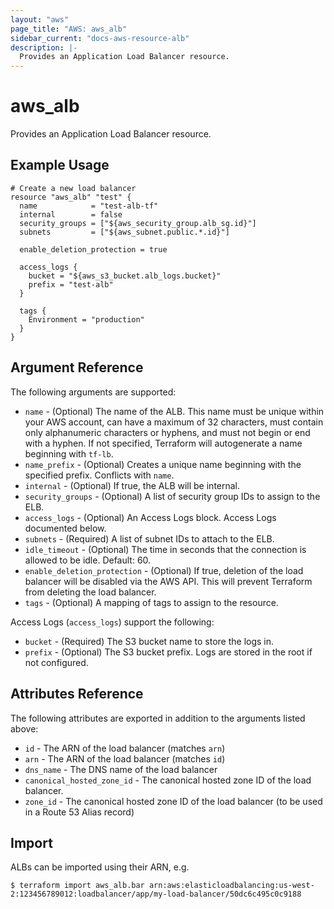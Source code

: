 ```yaml
---
layout: "aws"
page_title: "AWS: aws_alb"
sidebar_current: "docs-aws-resource-alb"
description: |-
  Provides an Application Load Balancer resource.
---
```


# aws\_alb

Provides an Application Load Balancer resource.

## Example Usage

```
# Create a new load balancer
resource "aws_alb" "test" {
  name            = "test-alb-tf"
  internal        = false
  security_groups = ["${aws_security_group.alb_sg.id}"]
  subnets         = ["${aws_subnet.public.*.id}"]

  enable_deletion_protection = true

  access_logs {
    bucket = "${aws_s3_bucket.alb_logs.bucket}"
    prefix = "test-alb"
  }

  tags {
    Environment = "production"
  }
}
```

## Argument Reference

The following arguments are supported:

* `name` - (Optional) The name of the ALB. This name must be unique within your AWS account, can have a maximum of 32 characters, 
must contain only alphanumeric characters or hyphens, and must not begin or end with a hyphen. If not specified, 
Terraform will autogenerate a name beginning with `tf-lb`.
* `name_prefix` - (Optional) Creates a unique name beginning with the specified prefix. Conflicts with `name`.
* `internal` - (Optional) If true, the ALB will be internal.
* `security_groups` - (Optional) A list of security group IDs to assign to the ELB.
* `access_logs` - (Optional) An Access Logs block. Access Logs documented below.
* `subnets` - (Required) A list of subnet IDs to attach to the ELB.
* `idle_timeout` - (Optional) The time in seconds that the connection is allowed to be idle. Default: 60.
* `enable_deletion_protection` - (Optional) If true, deletion of the load balancer will be disabled via
   the AWS API. This will prevent Terraform from deleting the load balancer.
* `tags` - (Optional) A mapping of tags to assign to the resource.

Access Logs (`access_logs`) support the following:

* `bucket` - (Required) The S3 bucket name to store the logs in.
* `prefix` - (Optional) The S3 bucket prefix. Logs are stored in the root if not configured.

## Attributes Reference

The following attributes are exported in addition to the arguments listed above:

* `id` - The ARN of the load balancer (matches `arn`)
* `arn` - The ARN of the load balancer (matches `id`)
* `dns_name` - The DNS name of the load balancer
* `canonical_hosted_zone_id` - The canonical hosted zone ID of the load balancer.
* `zone_id` - The canonical hosted zone ID of the load balancer (to be used in a Route 53 Alias record)

## Import

ALBs can be imported using their ARN, e.g.

```
$ terraform import aws_alb.bar arn:aws:elasticloadbalancing:us-west-2:123456789012:loadbalancer/app/my-load-balancer/50dc6c495c0c9188
```
